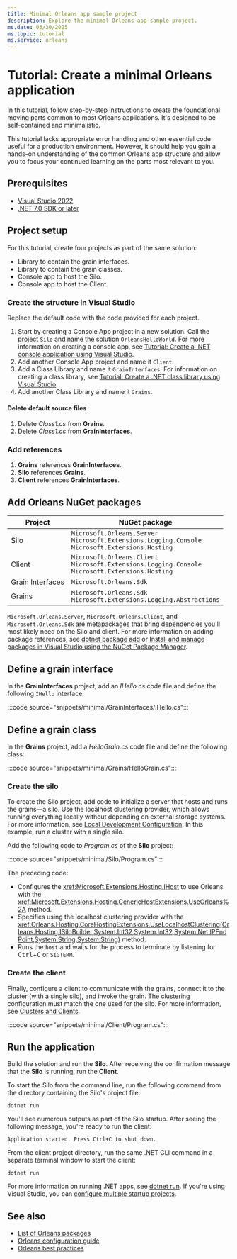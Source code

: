 ```yaml
---
title: Minimal Orleans app sample project
description: Explore the minimal Orleans app sample project.
ms.date: 03/30/2025
ms.topic: tutorial
ms.service: orleans
---
```


# Tutorial: Create a minimal Orleans application

In this tutorial, follow step-by-step instructions to create the foundational moving parts common to most Orleans applications. It's designed to be self-contained and minimalistic.

This tutorial lacks appropriate error handling and other essential code useful for a production environment. However, it should help you gain a hands-on understanding of the common Orleans app structure and allow you to focus your continued learning on the parts most relevant to you.

## Prerequisites

- [Visual Studio 2022](https://visualstudio.microsoft.com/downloads)
- [.NET 7.0 SDK or later](https://dotnet.microsoft.com/download/dotnet/7.0)

## Project setup

For this tutorial, create four projects as part of the same solution:

- Library to contain the grain interfaces.
- Library to contain the grain classes.
- Console app to host the Silo.
- Console app to host the Client.

### Create the structure in Visual Studio

Replace the default code with the code provided for each project.

1.  Start by creating a Console App project in a new solution. Call the project `Silo` and name the solution `OrleansHelloWorld`. For more information on creating a console app, see [Tutorial: Create a .NET console application using Visual Studio](../../core/tutorials/with-visual-studio.md).
2.  Add another Console App project and name it `Client`.
3.  Add a Class Library and name it `GrainInterfaces`. For information on creating a class library, see [Tutorial: Create a .NET class library using Visual Studio](../../core/tutorials/library-with-visual-studio.md).
4.  Add another Class Library and name it `Grains`.

#### Delete default source files

1.  Delete _Class1.cs_ from **Grains**.
2.  Delete _Class1.cs_ from **GrainInterfaces**.

### Add references

1.  **Grains** references **GrainInterfaces**.
2.  **Silo** references **Grains**.
3.  **Client** references **GrainInterfaces**.

## Add Orleans NuGet packages

| Project | NuGet package |
|---|---|
| Silo | `Microsoft.Orleans.Server`<br>`Microsoft.Extensions.Logging.Console`<br>`Microsoft.Extensions.Hosting` |
| Client | `Microsoft.Orleans.Client`<br>`Microsoft.Extensions.Logging.Console`<br>`Microsoft.Extensions.Hosting` |
| Grain Interfaces | `Microsoft.Orleans.Sdk` |
| Grains | `Microsoft.Orleans.Sdk`<br>`Microsoft.Extensions.Logging.Abstractions` |

`Microsoft.Orleans.Server`, `Microsoft.Orleans.Client`, and `Microsoft.Orleans.Sdk` are metapackages that bring dependencies you'll most likely need on the Silo and client. For more information on adding package references, see [dotnet package add](../../core/tools/dotnet-package-add.md) or [Install and manage packages in Visual Studio using the NuGet Package Manager](/nuget/consume-packages/install-use-packages-visual-studio).

## Define a grain interface

In the **GrainInterfaces** project, add an _IHello.cs_ code file and define the following `IHello` interface:

:::code source="snippets/minimal/GrainInterfaces/IHello.cs":::

## Define a grain class

In the **Grains** project, add a _HelloGrain.cs_ code file and define the following class:

:::code source="snippets/minimal/Grains/HelloGrain.cs":::

### Create the silo

To create the Silo project, add code to initialize a server that hosts and runs the grains—a silo. Use the localhost clustering provider, which allows running everything locally without depending on external storage systems. For more information, see [Local Development Configuration](../host/configuration-guide/local-development-configuration.md). In this example, run a cluster with a single silo.

Add the following code to _Program.cs_ of the **Silo** project:

:::code source="snippets/minimal/Silo/Program.cs":::

The preceding code:

- Configures the <xref:Microsoft.Extensions.Hosting.IHost> to use Orleans with the <xref:Microsoft.Extensions.Hosting.GenericHostExtensions.UseOrleans%2A> method.
- Specifies using the localhost clustering provider with the <xref:Orleans.Hosting.CoreHostingExtensions.UseLocalhostClustering(Orleans.Hosting.ISiloBuilder,System.Int32,System.Int32,System.Net.IPEndPoint,System.String,System.String)> method.
- Runs the `host` and waits for the process to terminate by listening for <kbd>Ctrl</kbd>+<kbd>C</kbd> or `SIGTERM`.

### Create the client

Finally, configure a client to communicate with the grains, connect it to the cluster (with a single silo), and invoke the grain. The clustering configuration must match the one used for the silo. For more information, see [Clusters and Clients](../host/client.md).

:::code source="snippets/minimal/Client/Program.cs":::

## Run the application

Build the solution and run the **Silo**. After receiving the confirmation message that the **Silo** is running, run the **Client**.

To start the Silo from the command line, run the following command from the directory containing the Silo's project file:

```dotnetcli
dotnet run
```

You'll see numerous outputs as part of the Silo startup. After seeing the following message, you're ready to run the client:

```Output
Application started. Press Ctrl+C to shut down.
```

From the client project directory, run the same .NET CLI command in a separate terminal window to start the client:

```dotnetcli
dotnet run
```

For more information on running .NET apps, see [dotnet run](../../core/tools/dotnet-run.md). If you're using Visual Studio, you can [configure multiple startup projects](/visualstudio/ide/how-to-set-multiple-startup-projects).

## See also

- [List of Orleans packages](../resources/nuget-packages.md)
- [Orleans configuration guide](../host/configuration-guide/index.md)
- [Orleans best practices](https://www.microsoft.com/research/publication/orleans-best-practices)
